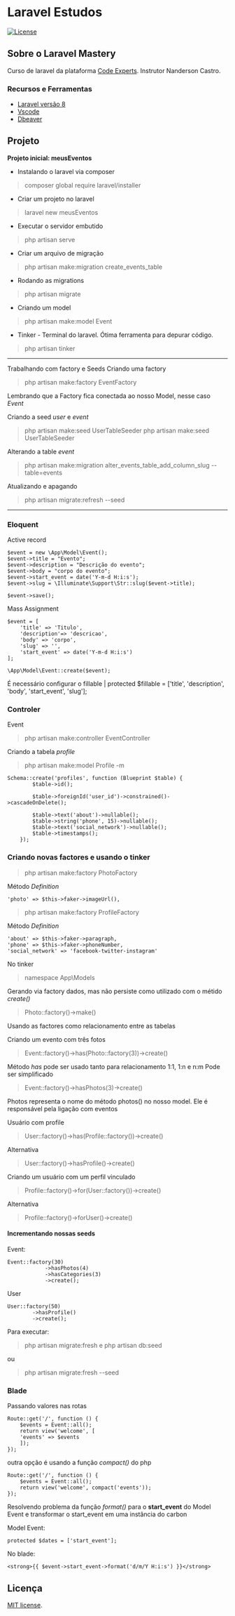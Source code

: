 # Laravel Estudos
<a href="https://packagist.org/packages/laravel/framework"><img src="https://img.shields.io/packagist/l/laravel/framework" alt="License"></a>
</p>

## Sobre o Laravel Mastery

Curso de laravel da plataforma [Code Experts](https://codeexperts.com.br/). Instrutor Nanderson Castro.

### Recursos e Ferramentas
- [Laravel versão 8](https://laravel.com/)
- [Vscode](https://code.visualstudio.com/)
- [Dbeaver](https://dbeaver.io/ )

## Projeto

**Projeto inicial: meusEventos**

- Instalando o laravel via composer
> composer global require laravel/installer

- Criar um projeto no laravel
> laravel new meusEventos

- Executar o servidor embutido
> php artisan serve 

- Criar um arquivo de migração
> php artisan make:migration create_events_table

- Rodando as migrations
> php artisan migrate

- Criando um model
> php artisan make:model Event

- Tinker - Terminal do laravel. Ótima ferramenta para depurar código.
> php artisan tinker

---
Trabalhando com factory e Seeds
Criando uma factory
> php artisan make:factory EventFactory

Lembrando que a Factory fica conectada ao nosso Model, nesse caso *Event*

Criando a seed *user* e *event*
> php artisan make:seed UserTableSeeder
> php artisan make:seed UserTableSeeder

Alterando a table *event*
> php artisan make:migration alter_events_table_add_column_slug --table=events

Atualizando e apagando 
> php artisan migrate:refresh --seed
--- 
### Eloquent
Active record 

	$event = new \App\Model\Event();
	$event->title = "Evento";
	$event->description = "Descrição do evento";
	$event->body = "corpo do evento";
	$event->start_event = date('Y-m-d H:i:s');
	$event->slug = \Illuminate\Support\Str::slug($event->title);
	 
	$event->save();
 

Mass Assignment

	$event = [
		'title' => 'Titulo',
		'description'=> 'descricao',
		'body' => 'corpo',
		'slug' => '',
		'start_event' => date('Y-m-d H:i:s')
	];
	
	\App\Model\Event::create($event);

É necessário configurar o fillable
| protected $fillable = ['title', 'description', 'body', 'start_event', 'slug'];


### Controler
Event
> php artisan make:controller EventController

Criando a tabela *profile*
> php artisan make:model Profile -m

	Schema::create('profiles', function (Blueprint $table) {
            $table->id();

            $table->foreignId('user_id')->constrained()->cascadeOnDelete();

            $table->text('about')->nullable();
            $table->string('phone', 15)->nullable();
            $table->text('social_network')->nullable();
            $table->timestamps();
        });

### Criando novas factores e usando o tinker

> php artisan make:factory PhotoFactory

Método *Definition*

	'photo' => $this->faker->imageUrl(),

> php artisan make:factory ProfileFactory

Método *Definition*

	'about' => $this->faker->paragraph,
	'phone' => $this->faker->phoneNumber,
	'social_network' => 'facebook-twitter-instagram'

No tinker

> namespace App\Models

Gerando via factory dados, mas não persiste como utilizado com o métido *create()*
> Photo::factory()->make()

Usando as factores como relacionamento entre as tabelas

Criando um evento com três fotos
> Event::factory()->has(Photo::factory(3))->create()

Método *has* pode ser usado tanto para relacionamento 1:1, 1:n e n:m
Pode ser simplificado

> Event::factory()->hasPhotos(3)->create()

Photos representa o nome do método photos() no nosso model. Ele é responsável pela ligação com eventos

Usuário com profile
> User::factory()->has(Profile::factory())->create()

Alternativa
> User::factory()->hasProfile()->create()

Criando um usuário com um perfil vinculado
> Profile::factory()->for(User::factory())->create()

Alternativa
> Profile::factory()->forUser()->create()

#### Incrementando nossas seeds

Event:

	Event::factory(30)
				->hasPhotos(4)
				->hasCategories(3)
				->create();

User

	User::factory(50)
			->hasProfile()
			->create();
			
Para executar:
> php artisan migrate:fresh e php artisan db:seed

ou
> php artisan migrate:fresh --seed

### Blade

Passando valores nas rotas

	Route::get('/', function () {
	    $events = Event::all();
	    return view('welcome', [
		'events' => $events
	    ]);
	});

outra opção é usando a função *compact()* do php

	Route::get('/', function () {
	    $events = Event::all();
	    return view('welcome', compact('events'));
	});


Resolvendo problema da função *format()* para o **start_event** do Model Event e transformar o start_event em uma instância do carbon

Model Event:

	protected $dates = ['start_event'];

No blade:

	<strong>{{ $event->start_event->format('d/m/Y H:i:s') }}</strong>
	

## Licença

[MIT license](https://opensource.org/licenses/MIT).
